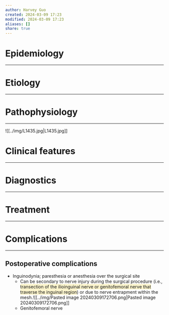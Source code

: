 ```yaml
---
author: Harvey Guo
created: 2024-03-09 17:23
modified: 2024-03-09 17:23
aliases: []
share: true
---
```

# Epidemiology
---


# Etiology
---


# Pathophysiology
---
![[../img/L1435.jpg|L1435.jpg]]

# Clinical features
---


# Diagnostics
---


# Treatment
---
# Complications
---
## Postoperative complications
- Inguinodynia; paresthesia or anesthesia over the surgical site
	- Can be secondary to nerve injury during the surgical procedure (i.e., <span style="background:rgba(240, 200, 0, 0.2)">transection of the ilioinguinal nerve or genitofemoral nerve that traverse the inguinal region</span>) or due to nerve entrapment within the mesh.![[../img/Pasted image 20240309172706.png|Pasted image 20240309172706.png]]
	- Genitofemoral nerve 
